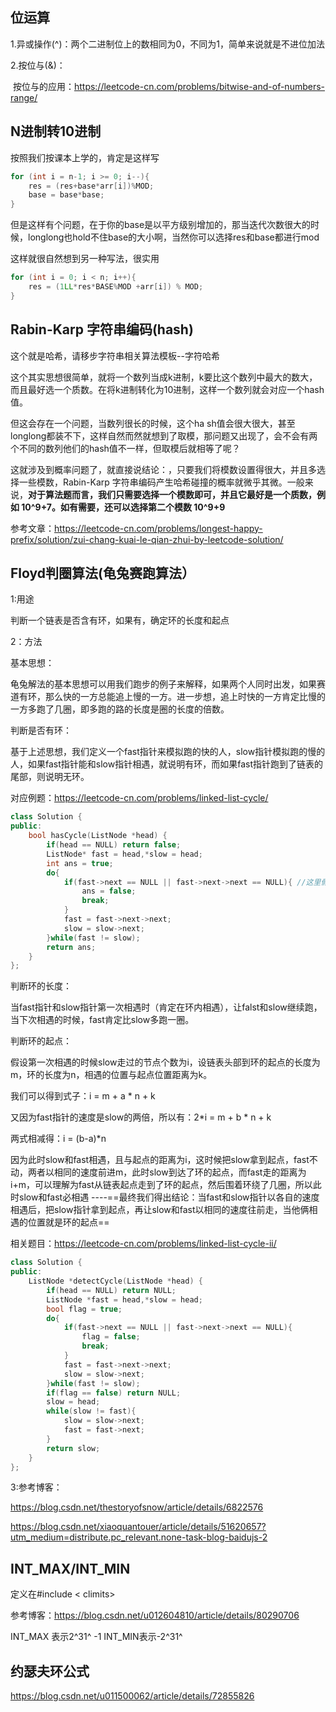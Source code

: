 ## 位运算

1.异或操作(^)：两个二进制位上的数相同为0，不同为1，简单来说就是不进位加法

2.按位与(&)：

​			按位与的应用：https://leetcode-cn.com/problems/bitwise-and-of-numbers-range/

## N进制转10进制

按照我们按课本上学的，肯定是这样写

```c++
for (int i = n-1; i >= 0; i--){
	res = (res+base*arr[i])%MOD;
	base = base*base;
}
```

但是这样有个问题，在于你的base是以平方级别增加的，那当迭代次数很大的时候，longlong也hold不住base的大小啊，当然你可以选择res和base都进行mod

这样就很自然想到另一种写法，很实用

```c++
for (int i = 0; i < n; i++){
	res = (1LL*res*BASE%MOD +arr[i]) % MOD;
}
```

## Rabin-Karp 字符串编码(hash)

这个就是哈希，请移步字符串相关算法模板--字符哈希

这个其实思想很简单，就将一个数列当成k进制，k要比这个数列中最大的数大，而且最好选一个质数。在将k进制转化为10进制，这样一个数列就会对应一个hash值。

但这会存在一个问题，当数列很长的时候，这个ha 	sh值会很大很大，甚至longlong都装不下，这样自然而然就想到了取模，那问题又出现了，会不会有两个不同的数列他们的hash值不一样，但取模后就相等了呢？

这就涉及到概率问题了，就直接说结论：，只要我们将模数设置得很大，并且多选择一些模数，Rabin-Karp 字符串编码产生哈希碰撞的概率就微乎其微。一般来说，**对于算法题而言，我们只需要选择一个模数即可，并且它最好是一个质数，例如 10^9+7。如有需要，还可以选择第二个模数 10^9+9**

参考文章：https://leetcode-cn.com/problems/longest-happy-prefix/solution/zui-chang-kuai-le-qian-zhui-by-leetcode-solution/

## Floyd判圈算法(龟兔赛跑算法）

1:用途

判断一个链表是否含有环，如果有，确定环的长度和起点

2：方法

基本思想：

龟兔解法的基本思想可以用我们跑步的例子来解释，如果两个人同时出发，如果赛道有环，那么快的一方总能追上慢的一方。进一步想，追上时快的一方肯定比慢的一方多跑了几圈，即多跑的路的长度是圈的长度的倍数。

判断是否有环：

基于上述思想，我们定义一个fast指针来模拟跑的快的人，slow指针模拟跑的慢的人，如果fast指针能和slow指针相遇，就说明有环，而如果fast指针跑到了链表的尾部，则说明无环。

对应例题：https://leetcode-cn.com/problems/linked-list-cycle/

```c++
class Solution {
public:
    bool hasCycle(ListNode *head) {
        if(head == NULL) return false;
        ListNode* fast = head,*slow = head;
        int ans = true;
        do{
            if(fast->next == NULL || fast->next->next == NULL){ //这里假设fast比slow快了两倍，其实只要fast比slow快就行，这里设成两倍比较好写
                ans = false;
                break;
            }
            fast = fast->next->next;
            slow = slow->next;
        }while(fast != slow);
        return ans;
    }
};
```

判断环的长度：

当fast指针和slow指针第一次相遇时（肯定在环内相遇），让falst和slow继续跑，当下次相遇的时候，fast肯定比slow多跑一圈。

判断环的起点：

假设第一次相遇的时候slow走过的节点个数为i，设链表头部到环的起点的长度为m，环的长度为n，相遇的位置与起点位置距离为k。

我们可以得到式子：i = m + a * n + k

又因为fast指针的速度是slow的两倍，所以有：2*i = m + b * n + k

两式相减得：i = (b-a)*n 

因为此时slow和fast相遇，且与起点的距离为i，这时候把slow拿到起点，fast不动，两者以相同的速度前进m，此时slow到达了环的起点，而fast走的距离为i+m，可以理解为fast从链表起点走到了环的起点，然后围着环绕了几圈，所以此时slow和fast必相遇  ----==最终我们得出结论：当fast和slow指针以各自的速度相遇后，把slow指针拿到起点，再让slow和fast以相同的速度往前走，当他俩相遇的位置就是环的起点==

相关题目：https://leetcode-cn.com/problems/linked-list-cycle-ii/

```c++
class Solution {
public:
    ListNode *detectCycle(ListNode *head) {
        if(head == NULL) return NULL;
        ListNode *fast = head,*slow = head;
        bool flag = true;
        do{
            if(fast->next == NULL || fast->next->next == NULL){
                flag = false;
                break;
            }
            fast = fast->next->next;
            slow = slow->next;
        }while(fast != slow);
        if(flag == false) return NULL;
        slow = head;
        while(slow != fast){
            slow = slow->next;
            fast = fast->next;
        }
        return slow;
    }
};
```

3:参考博客：

https://blog.csdn.net/thestoryofsnow/article/details/6822576

https://blog.csdn.net/xiaoquantouer/article/details/51620657?utm_medium=distribute.pc_relevant.none-task-blog-baidujs-2

## INT_MAX/INT_MIN

定义在#include < climits>

参考博客：https://blog.csdn.net/u012604810/article/details/80290706

INT_MAX 表示2^31^ -1 INT_MIN表示-2^31^

## 约瑟夫环公式

https://blog.csdn.net/u011500062/article/details/72855826